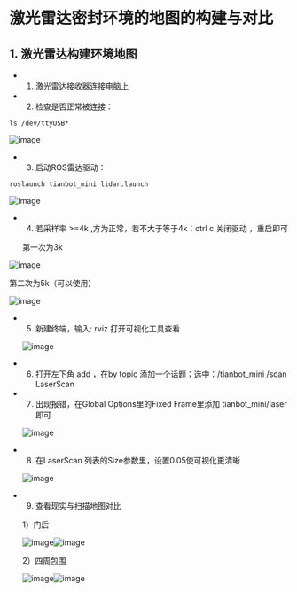 # 激光雷达密封环境的地图的构建与对比

## 1. 激光雷达构建环境地图
- 1. 激光雷达接收器连接电脑上
  


- 2. 检查是否正常被连接：
```
ls /dev/ttyUSB*
```

![image](image/1.png)
- 3. 启动ROS雷达驱动：
```
roslaunch tianbot_mini lidar.launch
```

![image](/image/2.png)
- 4. 若采样率 >=4k ,方为正常，若不大于等于4k：ctrl c 关闭驱动 ，重启即可
  
  第一次为3k
  
![image](https://github.com/STLIFE97/robot-ws/blob/main/image/2.png)

  第二次为5k（可以使用）
  
![image](https://github.com/STLIFE97/robot-ws/blob/main/image/3.png)

- 5. 新建终端，输入: rviz 打开可视化工具查看

   ![image](https://github.com/STLIFE97/robot-ws/blob/main/image/4.png)
 
- 6. 打开左下角 add ，在by topic 添加一个话题；选中：/tianbot_mini   /scan  LaserScan
 
 
- 7. 出现报错，在Global Options里的Fixed Frame里添加 tianbot_mini/laser 即可

  ![image](https://github.com/STLIFE97/robot-ws/blob/main/image/6.png)
- 8. 在LaserScan 列表的Size参数里，设置0.05使可视化更清晰
 
    ![image](https://github.com/STLIFE97/robot-ws/blob/main/image/7.png)

- 9. 查看现实与扫描地图对比

  1）门后
  
    ![image](https://github.com/STLIFE97/robot-ws/blob/main/image/8.1.png)![image](https://github.com/STLIFE97/robot-ws/blob/main/image/8.2.png)
  
  2）四周包围

  
    ![image](https://github.com/STLIFE97/robot-ws/blob/main/image/9.1.png)![image](https://github.com/STLIFE97/robot-ws/blob/main/image/9.2.png)

